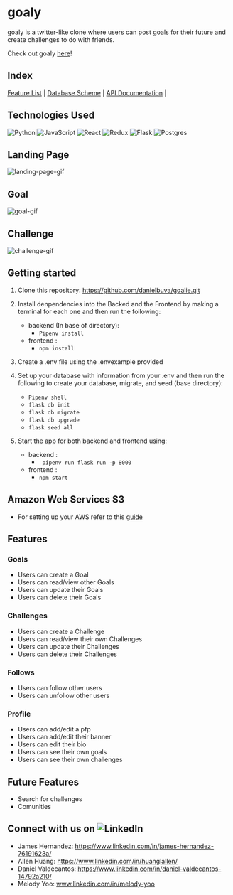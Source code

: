 # goaly

goaly is a twitter-like clone where users can post goals for their future and create challenges to do with friends.

Check out goaly [here](https://goaly.onrender.com/)!

## Index

[Feature List](https://github.com/danielbuva/goalie/wiki/Feature-Document:-goalie) | [Database Scheme](thub.com/danielbuva/goalie/wiki/Database-Schema-Image) | [API Documentation](https://github.com/danielbuva/goalie/wiki/API-Documentation) | 

## Technologies Used
![Python](https://img.shields.io/badge/python-3670A0?style=for-the-badge&logo=python&logoColor=ffdd54)  ![JavaScript](https://img.shields.io/badge/javascript-%23323330.svg?style=for-the-badge&logo=javascript&logoColor=%23F7DF1E) ![React](https://img.shields.io/badge/react-%2320232a.svg?style=for-the-badge&logo=react&logoColor=%2361DAFB) ![Redux](https://img.shields.io/badge/redux-%23593d88.svg?style=for-the-badge&logo=redux&logoColor=white) ![Flask](https://img.shields.io/badge/flask-%23000.svg?style=for-the-badge&logo=flask&logoColor=white) ![Postgres](https://img.shields.io/badge/postgres-%23316192.svg?style=for-the-badge&logo=postgresql&logoColor=white)

## Landing Page

![landing-page-gif](https://media.giphy.com/media/r8eVaZhCFk1fXHgjJW/giphy.gif)


## Goal

![goal-gif](https://media.giphy.com/media/MmzC6vvqv79BPrXzHj/giphy.gif)

## Challenge
![challenge-gif](https://media.giphy.com/media/v1.Y2lkPTc5MGI3NjExcGdlMnpsY2piYnVseDRoMjVicWI5ZTd1bmxva2FzcDg1dWR4dmRmOSZlcD12MV9pbnRlcm5hbF9naWZfYnlfaWQmY3Q9Zw/lIjrZ8KHtFOrF48fSu/giphy.gif)


## Getting started

1. Clone this repository: https://github.com/danielbuva/goalie.git
2. Install denpendencies into the Backed and the Frontend by making a terminal for each one and then run the following:
   * backend (In base of directory):
       * ` Pipenv install `
   * frontend :
       * ` npm install `
3. Create a .env file using the .envexample provided

4. Set up your database with information from your .env and then run the following to create your database, migrate, and seed (base directory):
   * ` Pipenv shell `
   * ` flask db init `
   * ` flask db migrate `
   * ` flask db upgrade `
   * ` flask seed all `
5. Start the app for both backend and frontend using:
   * backend :
       * ` pipenv run flask run -p 8000`
   * frontend :
       * ` npm start `
## Amazon Web Services S3
   * For setting up your AWS refer to this [guide](https://github.com/jdrichardsappacad/aws-s3-pern-demo)


## Features
### Goals
   * Users can create a Goal
   * Users can read/view other Goals
   * Users can update their Goals
   * Users can delete their Goals
### Challenges
   * Users can create a Challenge
   * Users can read/view their own Challenges
   * Users can update their Challenges
   * Users can delete their Challenges
### Follows
   * Users can follow other users
   * Users can unfollow other users
### Profile
   * Users can add/edit a pfp
   * Users can add/edit their banner
   * Users can edit their bio
   * Users can see their own goals
   * Users can see their own challenges

## Future Features
   * Search for challenges
   * Comunities 

## Connect with us on ![LinkedIn](https://img.shields.io/badge/linkedin-%230077B5.svg?style=for-the-badge&logo=linkedin&logoColor=white)
  * James Hernandez: https://www.linkedin.com/in/james-hernandez-76191623a/
  * Allen Huang: https://www.linkedin.com/in/huanglallen/
  * Daniel Valdecantos: https://www.linkedin.com/in/daniel-valdecantos-14792a210/
  * Melody Yoo: www.linkedin.com/in/melody-yoo
